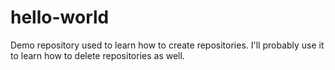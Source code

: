 # hello-world
Demo repository used to learn how to create repositories. I'll probably use it to learn how to delete repositories as well.
